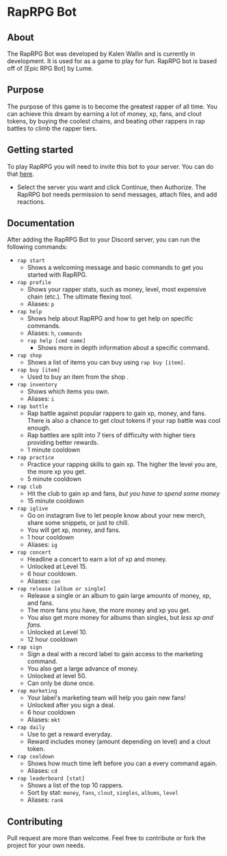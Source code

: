 # RapRPG Bot

## About
The RapRPG Bot was developed by Kalen Wallin and is currently in development. It is used for as a game to play for fun. RapRPG bot is based off of [Epic RPG Bot] by Lume.

## Purpose
The purpose of this game is to become the greatest rapper of all time. You can achieve this dream by earning a lot of money, xp, fans, and clout tokens, by buying the coolest chains, and beating other rappers in rap battles to climb the rapper tiers.

## Getting started
To play RapRPG you will need to invite this bot to your server. You can do that [here](https://discord.com/api/oauth2/authorize?client_id=799704173724565564&permissions=34880&scope=bot). 
- Select the server you want and click Continue, then Authorize. The RapRPG bot needs permission to send messages, attach files, and add reactions. 

## Documentation
After adding the RapRPG Bot to your Discord server, you can run the following commands:
  - `rap start`
    - Shows a welcoming message and basic commands to get you started with RapRPG. 
  - `rap profile`
    - Shows your rapper stats, such as money, level, most expensive chain (etc.). The ultimate flexing tool.
    - Aliases: `p`
  - `rap help`
    - Shows help about RapRPG and how to get help on specific commands.
    - Aliases: `h`, `commands` 
    - `rap help [cmd name]`
      - Shows more in depth information about a specific command.
  - `rap shop`
    - Shows a list of items you can buy using `rap buy [item]`.
  - `rap buy [item]`
    - Used to buy an item from the shop .
  - `rap inventory`
    - Shows which items you own.
    - Aliases: `i`
  - `rap battle`
    - Rap battle against popular rappers to gain xp, money, and fans. There is also a chance to get clout tokens if your rap battle was cool enough.
    - Rap battles are split into 7 tiers of difficulty with higher tiers providing better rewards.
    - 1 minute cooldown
  - `rap practice`
    - Practice your rapping skills to gain xp. The higher the level you are, the more xp you get.
    - 5 minute cooldown
  - `rap club`
    - Hit the club to gain xp and fans, *but you have to spend some money*
    - 15 minute cooldown
  - `rap iglive`
    - Go on instagram live to let people know about your new merch, share some snippets, or just to chill. 
    - You will get xp, money, and fans.
    - 1 hour cooldown
    - Aliases: `ig`
  - `rap concert`
    - Headline a concert to earn a lot of xp and money. 
    - Unlocked at Level 15.
    - 6 hour cooldown.
    - Aliases: `con`
  - `rap release [album or single]`
    - Release a single or an album to gain large amounts of money, xp, and fans. 
    - The more fans you have, the more money and xp you get. 
    - You also get more money for albums than singles, but *less xp and fans.* 
    - Unlocked at Level 10.
    - 12 hour cooldown
  - `rap sign`
    - Sign a deal with a record label to gain access to the marketing command. 
    - You also get a large advance of money. 
    - Unlocked at level 50. 
    - Can only be done once.
  - `rap marketing`
    - Your label's marketing team will help you gain new fans!
    - Unlocked after you sign a deal.
    - 6 hour cooldown
    - Aliases: `mkt`
  - `rap daily`
    - Use to get a reward everyday. 
    - Reward includes money (amount depending on level) and a clout token.
  - `rap cooldown`
    - Shows how much time left before you can a every command again.
    - Aliases: `cd`
  - `rap leaderboard [stat]`
    - Shows a list of the top 10 rappers. 
    - Sort by stat: `money`, `fans`, `clout`, `singles`, `albums`, `level`
    - Aliases: `rank`

## Contributing
Pull request are more than welcome. Feel free to contribute or fork the project for your own needs.
